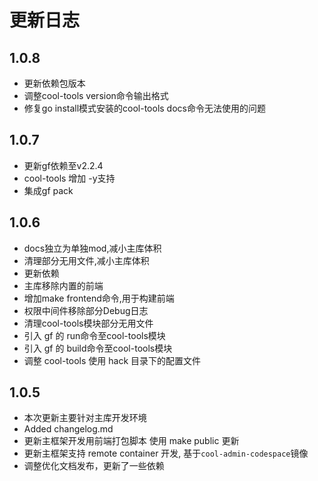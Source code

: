 # 更新日志

## 1.0.8

- 更新依赖包版本
- 调整cool-tools version命令输出格式
- 修复go install模式安装的cool-tools docs命令无法使用的问题


## 1.0.7

- 更新gf依赖至v2.2.4
- cool-tools 增加 -y支持
- 集成gf pack

## 1.0.6

- docs独立为单独mod,减小主库体积
- 清理部分无用文件,减小主库体积
- 更新依赖
- 主库移除内置的前端
- 增加make frontend命令,用于构建前端
- 权限中间件移除部分Debug日志
- 清理cool-tools模块部分无用文件
- 引入 gf 的 run命令至cool-tools模块
- 引入 gf 的 build命令至cool-tools模块
- 调整 cool-tools 使用 hack 目录下的配置文件

## 1.0.5

- 本次更新主要针对主库开发环境
- Added changelog.md
- 更新主框架开发用前端打包脚本 使用 make public 更新
- 更新主框架支持 remote container 开发, 基于`cool-admin-codespace`镜像
- 调整优化文档发布，更新了一些依赖
